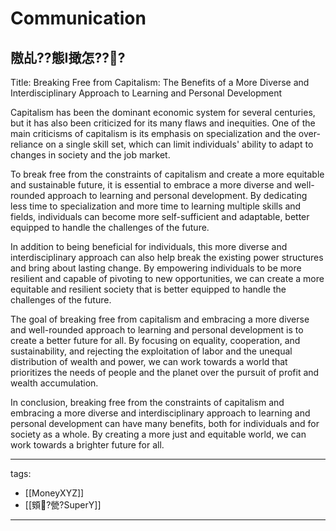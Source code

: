 ﻿---
layout: default
---

# Communication

## 隞乩??態I撖怎???
Title: Breaking Free from Capitalism: The Benefits of a More Diverse and Interdisciplinary Approach to Learning and Personal Development

Capitalism has been the dominant economic system for several centuries, but it has also been criticized for its many flaws and inequities. One of the main criticisms of capitalism is its emphasis on specialization and the over-reliance on a single skill set, which can limit individuals' ability to adapt to changes in society and the job market.

To break free from the constraints of capitalism and create a more equitable and sustainable future, it is essential to embrace a more diverse and well-rounded approach to learning and personal development. By dedicating less time to specialization and more time to learning multiple skills and fields, individuals can become more self-sufficient and adaptable, better equipped to handle the challenges of the future.

In addition to being beneficial for individuals, this more diverse and interdisciplinary approach can also help break the existing power structures and bring about lasting change. By empowering individuals to be more resilient and capable of pivoting to new opportunities, we can create a more equitable and resilient society that is better equipped to handle the challenges of the future.

The goal of breaking free from capitalism and embracing a more diverse and well-rounded approach to learning and personal development is to create a better future for all. By focusing on equality, cooperation, and sustainability, and rejecting the exploitation of labor and the unequal distribution of wealth and power, we can work towards a world that prioritizes the needs of people and the planet over the pursuit of profit and wealth accumulation.

In conclusion, breaking free from the constraints of capitalism and embracing a more diverse and interdisciplinary approach to learning and personal development can have many benefits, both for individuals and for society as a whole. By creating a more just and equitable world, we can work towards a brighter future for all.






---
tags:
  - [[MoneyXYZ]]
  - [[頞?甇?SuperY]]
  
---

